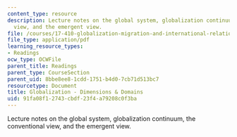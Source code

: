 ```yaml
---
content_type: resource
description: Lecture notes on the global system, globalization continuum, the conventional
  view, and the emergent view.
file: /courses/17-410-globalization-migration-and-international-relations-spring-2006/91fa08f12743cbdf23f4a79208c0f3ba_wk2_highlights.pdf
file_type: application/pdf
learning_resource_types:
- Readings
ocw_type: OCWFile
parent_title: Readings
parent_type: CourseSection
parent_uid: 8bbe8ee8-1cdd-1751-b4d0-7cb71d513bc7
resourcetype: Document
title: Globalization - Dimensions & Domains
uid: 91fa08f1-2743-cbdf-23f4-a79208c0f3ba
---
```

Lecture notes on the global system, globalization continuum, the conventional view, and the emergent view.

